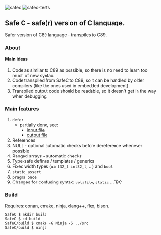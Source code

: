 ![safec](https://github.com/nottomw/safec/actions/workflows/safec.yml/badge.svg)
![safec-tests](https://github.com/nottomw/safec/actions/workflows/safec-tests.yml/badge.svg)

## Safe C - safe(r) version of C language.

Safer version of C89 language - transpiles to C89.

### About

#### Main ideas
1. Code as similar to C89 as possible, so there is no need to learn too much of new syntax.
2. Code transpiled from SafeC to C89, so it can be handled by older compilers (like the ones used in embedded development).
3. Transpiled output code should be readable, so it doesn't get in the way when debugging.

### Main features
1. `defer`
    - partially done, see:
        - [input file](https://github.com/nottomw/SafeC/blob/main/src/safec_testfiles/AST_defer.sc)
        - [output file](https://github.com/nottomw/SafeC/blob/main/src/safec_testfiles/testfiles_generated_defer_ast/AST_defer.c)
2. References
3. NULL - optional automatic checks before dereference whenever possible
4. Ranged arrays - automatic checks
5. Type-safe defines / templates / generics 
6. Fixed width types (`uint32_t`, `int32_t`, ...) and `bool`
7. `static_assert`
9. `pragma once`
9. Changes for confusing syntax: `volatile`, `static`
...TBC

### Build
Requires: conan, cmake, ninja, clang++, flex, bison.

```
SafeC $ mkdir build
SafeC $ cd build
SafeC/build $ cmake -G Ninja -S ../src
SafeC/build $ ninja
```
